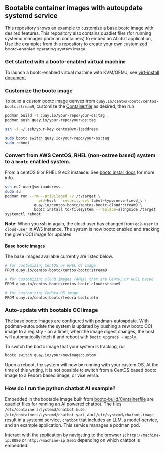 ## Bootable container images with autoupdate systemd service

This repository shows an example to customize a base bootc image with desired features.
This repository also contains quadlet files (for running systemd managed podman containers) to embed an AI chat application,
Use the examples from this repository to create your own customized bootc-enabled operating system image. 

### Get started with a bootc-enabled virtual machine

To launch a bootc-enabled virtual machine with KVM/QEMU, see [virt-install document](./virt-install.md)

### Customize the bootc image

To build a custom bootc image derived from `quay.io/centos-bootc/centos-bootc:stream9`, customize the
[Containerfile](./Containerfile) as desired, then run

```bash
podman build -t quay.io/your-repo/your-os:tag .
podman push quay.io/your-repo/your-os:tag
```

```bash
ssh -i ~/.ssh/your-key centos@vm-ipaddress

sudo bootc switch quay.io/your-repo/your-os:tag
sudo reboot
```

### Convert from AWS CentOS, RHEL (non-ostree based) system to a `bootc` enabled system.

From a centOS 9 or RHEL 9 ec2 instance:
See [bootc install docs](https://github.com/containers/bootc/blob/main/docs/install.md#using-bootc-install-to-filesystem) for more info.

```bash
ssh ec2-user@vm-ipaddress
sudo su
podman run --rm --privileged -v /:/target \
             --pid=host --security-opt label=type:unconfined_t \
             quay.io/centos-bootc/centos-bootc-cloud:stream9 \
             bootc install to-filesystem --replace=alongside /target
systemctl reboot
```

**Note:** When you ssh in again, the cloud user has changed from `ec2-user` to `cloud-user` in AWS instance. 
The system is now bootc enabled and tracking the given OCI image for updates

#### Base bootc images 

The base images available currently are listed below.

```bash
# for customizing CentOS or RHEL OS image
FROM quay.io/centos-bootc/centos-bootc:stream9

# for customizing cloud images (AMIs) that are CentOS or RHEL based
FROM quay.io/centos-bootc/centos-bootc-cloud:stream9

# for customizing fedora OS image
FROM quay.io/centos-bootc/fedora-bootc:eln
```

### Auto-update with bootable OCI image

The base bootc images are configured with podman-autoupdate.
With podman-autoupdate the system is updated by pushing a new bootc OCI image to
a registry - on a timer, when the image digest changes, the host will automatically fetch it and reboot with
`bootc upgrade --apply`.

To switch the bootc image that your system is tracking, run

```bash
bootc switch quay.io/your/newimage:custom
```

Upon a reboot, the system will now be running with your custom OS.
At the time of this writing, it is not possible to switch from a CentOS based bootc image to a Fedora based image, or vice versa. 

### How do I run the python chatbot AI example?

Embedded in the bootable image built from [bootc-build/Containerfile](./bootc-build/Containerfil) are quadlet files for running an AI powered chatbot.
The files `/etc/containers/systemd/chatbot.kube`, `/etc/containers/systemd/chatbot.yaml`, and `/etc/systemd/chatbot.image` result in
a systemd service, `chatbot` that includes an LLM, a model-service, and an example application.
This service manages a podman pod.

Interact with the application by navigating to the browser at `http://machine-ip:8080` or `http://machine-ip:8051` depending on which chatbot is embedded. 

